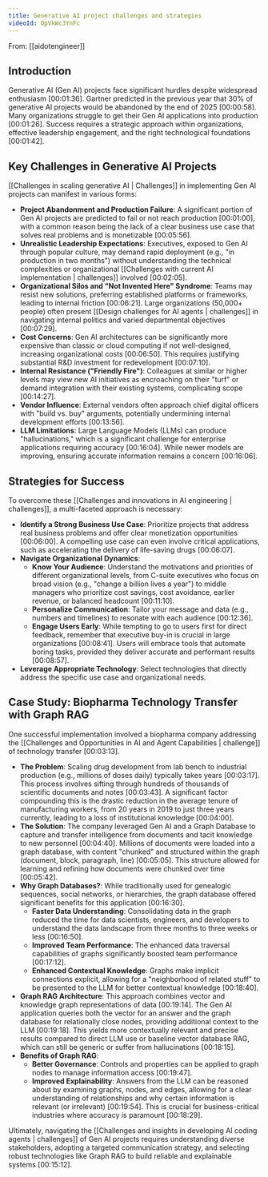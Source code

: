 ```yaml
---
title: Generative AI project challenges and strategies
videoId: OpVkWc3YnFc
---
```


From: [[aidotengineer]] <br/> 

## Introduction

Generative AI (Gen AI) projects face significant hurdles despite widespread enthusiasm <a class="yt-timestamp" data-t="00:01:36">[00:01:36]</a>. Gartner predicted in the previous year that 30% of generative AI projects would be abandoned by the end of 2025 <a class="yt-timestamp" data-t="00:00:58">[00:00:58]</a>. Many organizations struggle to get their Gen AI applications into production <a class="yt-timestamp" data-t="00:01:26">[00:01:26]</a>. Success requires a strategic approach within organizations, effective leadership engagement, and the right technological foundations <a class="yt-timestamp" data-t="00:01:42">[00:01:42]</a>.

## Key Challenges in Generative AI Projects

[[Challenges in scaling generative AI | Challenges]] in implementing Gen AI projects can manifest in various forms:

*   **Project Abandonment and Production Failure**: A significant portion of Gen AI projects are predicted to fail or not reach production <a class="yt-timestamp" data-t="00:01:00">[00:01:00]</a>, with a common reason being the lack of a clear business use case that solves real problems and is monetizable <a class="yt-timestamp" data-t="00:05:56">[00:05:56]</a>.
*   **Unrealistic Leadership Expectations**: Executives, exposed to Gen AI through popular culture, may demand rapid deployment (e.g., "in production in two months") without understanding the technical complexities or organizational [[Challenges with current AI implementation | challenges]] involved <a class="yt-timestamp" data-t="00:02:05">[00:02:05]</a>.
*   **Organizational Silos and "Not Invented Here" Syndrome**: Teams may resist new solutions, preferring established platforms or frameworks, leading to internal friction <a class="yt-timestamp" data-t="00:06:21">[00:06:21]</a>. Large organizations (50,000+ people) often present [[Design challenges for AI agents | challenges]] in navigating internal politics and varied departmental objectives <a class="yt-timestamp" data-t="00:07:29">[00:07:29]</a>.
*   **Cost Concerns**: Gen AI architectures can be significantly more expensive than classic or cloud computing if not well-designed, increasing organizational costs <a class="yt-timestamp" data-t="00:06:50">[00:06:50]</a>. This requires justifying substantial R&D investment for redevelopment <a class="yt-timestamp" data-t="00:07:10">[00:07:10]</a>.
*   **Internal Resistance ("Friendly Fire")**: Colleagues at similar or higher levels may view new AI initiatives as encroaching on their "turf" or demand integration with their existing systems, complicating scope <a class="yt-timestamp" data-t="00:14:27">[00:14:27]</a>.
*   **Vendor Influence**: External vendors often approach chief digital officers with "build vs. buy" arguments, potentially undermining internal development efforts <a class="yt-timestamp" data-t="00:13:56">[00:13:56]</a>.
*   **LLM Limitations**: Large Language Models (LLMs) can produce "hallucinations," which is a significant challenge for enterprise applications requiring accuracy <a class="yt-timestamp" data-t="00:16:04">[00:16:04]</a>. While newer models are improving, ensuring accurate information remains a concern <a class="yt-timestamp" data-t="00:16:06">[00:16:06]</a>.

## Strategies for Success

To overcome these [[Challenges and innovations in AI engineering | challenges]], a multi-faceted approach is necessary:

*   **Identify a Strong Business Use Case**: Prioritize projects that address real business problems and offer clear monetization opportunities <a class="yt-timestamp" data-t="00:06:00">[00:06:00]</a>. A compelling use case can even involve critical applications, such as accelerating the delivery of life-saving drugs <a class="yt-timestamp" data-t="00:06:07">[00:06:07]</a>.
*   **Navigate Organizational Dynamics**:
    *   **Know Your Audience**: Understand the motivations and priorities of different organizational levels, from C-suite executives who focus on broad vision (e.g., "change a billion lives a year") to middle managers who prioritize cost savings, cost avoidance, earlier revenue, or balanced headcount <a class="yt-timestamp" data-t="00:11:10">[00:11:10]</a>.
    *   **Personalize Communication**: Tailor your message and data (e.g., numbers and timelines) to resonate with each audience <a class="yt-timestamp" data-t="00:12:36">[00:12:36]</a>.
    *   **Engage Users Early**: While tempting to go to users first for direct feedback, remember that executive buy-in is crucial in large organizations <a class="yt-timestamp" data-t="00:08:41">[00:08:41]</a>. Users will embrace tools that automate boring tasks, provided they deliver accurate and performant results <a class="yt-timestamp" data-t="00:08:57">[00:08:57]</a>.
*   **Leverage Appropriate Technology**: Select technologies that directly address the specific use case and organizational needs.

## Case Study: Biopharma Technology Transfer with Graph RAG

One successful implementation involved a biopharma company addressing the [[Challenges and Opportunities in AI and Agent Capabilities | challenge]] of technology transfer <a class="yt-timestamp" data-t="00:03:13">[00:03:13]</a>.

*   **The Problem**: Scaling drug development from lab bench to industrial production (e.g., millions of doses daily) typically takes years <a class="yt-timestamp" data-t="00:03:17">[00:03:17]</a>. This process involves sifting through hundreds of thousands of scientific documents and notes <a class="yt-timestamp" data-t="00:03:43">[00:03:43]</a>. A significant factor compounding this is the drastic reduction in the average tenure of manufacturing workers, from 20 years in 2019 to just three years currently, leading to a loss of institutional knowledge <a class="yt-timestamp" data-t="00:04:00">[00:04:00]</a>.
*   **The Solution**: The company leveraged Gen AI and a Graph Database to capture and transfer intelligence from documents and tacit knowledge to new personnel <a class="yt-timestamp" data-t="00:04:40">[00:04:40]</a>. Millions of documents were loaded into a graph database, with content "chunked" and structured within the graph (document, block, paragraph, line) <a class="yt-timestamp" data-t="00:05:05">[00:05:05]</a>. This structure allowed for learning and refining how documents were chunked over time <a class="yt-timestamp" data-t="00:05:42">[00:05:42]</a>.
*   **Why Graph Databases?**: While traditionally used for genealogic sequences, social networks, or hierarchies, the graph database offered significant benefits for this application <a class="yt-timestamp" data-t="00:16:30">[00:16:30]</a>.
    *   **Faster Data Understanding**: Consolidating data in the graph reduced the time for data scientists, engineers, and developers to understand the data landscape from three months to three weeks or less <a class="yt-timestamp" data-t="00:16:50">[00:16:50]</a>.
    *   **Improved Team Performance**: The enhanced data traversal capabilities of graphs significantly boosted team performance <a class="yt-timestamp" data-t="00:17:12">[00:17:12]</a>.
    *   **Enhanced Contextual Knowledge**: Graphs make implicit connections explicit, allowing for a "neighborhood of related stuff" to be presented to the LLM for better contextual knowledge <a class="yt-timestamp" data-t="00:18:40">[00:18:40]</a>.
*   **Graph RAG Architecture**: This approach combines vector and knowledge graph representations of data <a class="yt-timestamp" data-t="00:19:14">[00:19:14]</a>. The Gen AI application queries both the vector for an answer and the graph database for relationally close nodes, providing additional context to the LLM <a class="yt-timestamp" data-t="00:19:18">[00:19:18]</a>. This yields more contextually relevant and precise results compared to direct LLM use or baseline vector database RAG, which can still be generic or suffer from hallucinations <a class="yt-timestamp" data-t="00:18:15">[00:18:15]</a>.
*   **Benefits of Graph RAG**:
    *   **Better Governance**: Controls and properties can be applied to graph nodes to manage information access <a class="yt-timestamp" data-t="00:19:47">[00:19:47]</a>.
    *   **Improved Explainability**: Answers from the LLM can be reasoned about by examining graphs, nodes, and edges, allowing for a clear understanding of relationships and why certain information is relevant (or irrelevant) <a class="yt-timestamp" data-t="00:19:54">[00:19:54]</a>. This is crucial for business-critical industries where accuracy is paramount <a class="yt-timestamp" data-t="00:18:29">[00:18:29]</a>.

Ultimately, navigating the [[Challenges and insights in developing AI coding agents | challenges]] of Gen AI projects requires understanding diverse stakeholders, adopting a targeted communication strategy, and selecting robust technologies like Graph RAG to build reliable and explainable systems <a class="yt-timestamp" data-t="00:15:12">[00:15:12]</a>.